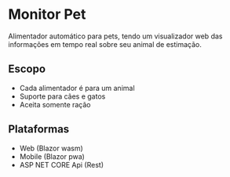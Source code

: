 # Monitor Pet

Alimentador automático para pets, tendo um visualizador web das informações em tempo real sobre seu animal de estimação.

## Escopo

- Cada alimentador é para um animal
- Suporte para cães e gatos
- Aceita somente ração

## Plataformas

- Web (Blazor wasm)
- Mobile (Blazor pwa)
- ASP NET CORE Api (Rest)
